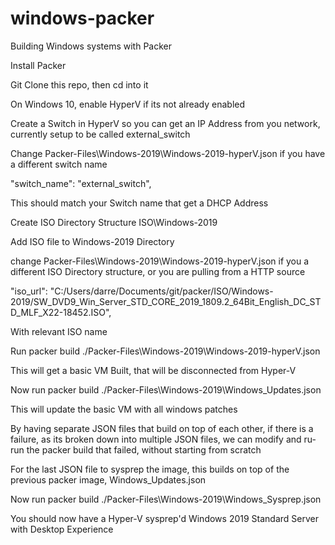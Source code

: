 # windows-packer
Building Windows systems with Packer

Install Packer

Git Clone this repo, then cd into it

On Windows 10, enable HyperV if its not already enabled

Create a Switch in HyperV so you can get an IP Address from you network, currently setup to be called external_switch

Change Packer-Files\Windows-2019\Windows-2019-hyperV.json if you have a different switch name

"switch_name": "external_switch",

This should match your Switch name that get a DHCP Address

Create ISO Directory Structure
ISO\Windows-2019

Add ISO file to Windows-2019 Directory

change Packer-Files\Windows-2019\Windows-2019-hyperV.json if you a different ISO Directory structure, or you are pulling from a HTTP source

"iso_url": "C:/Users/darre/Documents/git/packer/ISO/Windows-2019/SW_DVD9_Win_Server_STD_CORE_2019_1809.2_64Bit_English_DC_STD_MLF_X22-18452.ISO",

With relevant ISO name

Run
packer build ./Packer-Files\Windows-2019\Windows-2019-hyperV.json

This will get a basic VM Built, that will be disconnected from Hyper-V

Now run packer build ./Packer-Files\Windows-2019\Windows_Updates.json

This will update the basic VM with all windows patches

By having separate JSON files that build on top of each other, if there is a failure, as its broken down into multiple JSON files, we can modify and ru-run the packer build that failed, without starting from scratch

For the last JSON file to sysprep the image, this builds on top of the previous packer image, Windows_Updates.json

Now run packer build ./Packer-Files\Windows-2019\Windows_Sysprep.json

You should now have a Hyper-V sysprep'd Windows 2019 Standard Server with Desktop Experience